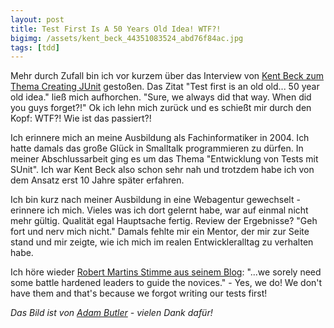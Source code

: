 ```yaml
---
layout: post
title: Test First Is A 50 Years Old Idea! WTF?!
bigimg: /assets/kent_beck_44351083524_abd76f84ac.jpg
tags: [tdd]
---
```


Mehr durch Zufall bin ich vor kurzem über das Interview von [Kent Beck zum Thema Creating JUnit](https://www.youtube.com/watch?v=1zaCvLVU70o) gestoßen. Das Zitat "Test first is an old old... 50 year old idea." ließ mich aufhorchen. "Sure, we always did that way. When did you guys forget?!" Ok ich lehn mich zurück und es schießt mir durch den Kopf: WTF?! Wie ist das passiert?!

Ich erinnere mich an meine Ausbildung als Fachinformatiker in 2004. Ich hatte damals das große Glück in Smalltalk programmieren zu dürfen. In meiner Abschlussarbeit ging es um das Thema "Entwicklung von Tests mit SUnit". Ich war Kent Beck also schon sehr nah und trotzdem habe ich von dem Ansatz erst 10 Jahre später erfahren.

Ich bin kurz nach meiner Ausbildung in eine Webagentur gewechselt - erinnere ich mich. Vieles was ich dort gelernt habe, war auf einmal nicht mehr gültig. Qualität egal Hauptsache fertig. Review der Ergebnisse? "Geh fort und nerv mich nicht." Damals fehlte mir ein Mentor, der mir zur Seite stand und mir zeigte, wie ich mich im realen Entwickleralltag zu verhalten habe.

Ich höre wieder [Robert Martins Stimme aus seinem Blog](http://blog.8thlight.com/uncle-bob/2013/11/25/Novices-Coda.html): "...we sorely need some battle hardened leaders to guide the novices." - Yes, we do! We don't have them and that's because we forgot writing our tests first!

_Das Bild ist von [Adam Butler](https://www.flickr.com/photos/100289769@N08/) - vielen Dank dafür!_